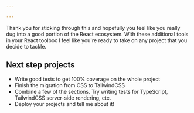```yaml
---

---
```


Thank you for sticking through this and hopefully you feel like you really dug into a good portion of the React ecosystem. With these additional tools in your React toolbox I feel like you're ready to take on any project that you decide to tackle.



## Next step projects

- Write good tests to get 100% coverage on the whole project
- Finish the migration from CSS to TailwindCSS
- Combine a few of the sections. Try writing tests for TypeScript, TailwindCSS server-side rendering, etc.
- Deploy your projects and tell me about it!


